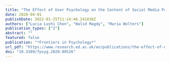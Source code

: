 ```yaml
---
title: "The Effect of User Psychology on the Content of Social Media Posts: Originality and Transitions Matter"
date: 2020-04-01
publishDate: 2022-01-25T11:14:46.241838Z
authors: ["Lucia Lushi Chen", "Walid Magdy", "Maria Wolters"]
publication_types: ["2"]
abstract: ""
featured: false
publication: "*Frontiers in Psychology*"
url_pdf: "https://www.research.ed.ac.uk/en/publications/the-effect-of-user-psychology-on-the-content-of-social-media-post"
doi: "10.3389/fpsyg.2020.00526"
---
```


